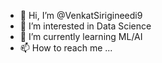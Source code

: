 - 👋 Hi, I’m @VenkatSirigineedi9
- 👀 I’m interested in Data Science 
- 🌱 I’m currently learning ML/AI 
- 📫 How to reach me ...

<!---
VenkatSirigineedi9/VenkatSirigineedi9 is a ✨ special ✨ repository because its `README.md` (this file) appears on your GitHub profile.
You can click the Preview link to take a look at your changes.
--->
